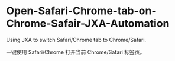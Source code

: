 # Open-Safari-Chrome-tab-on-Chrome-Safair-JXA-Automation

Using JXA to switch Safari/Chrome tab to Chrome/Safari. 

一键使用 Safari/Chrome 打开当前 Chrome/Safari 标签页。
